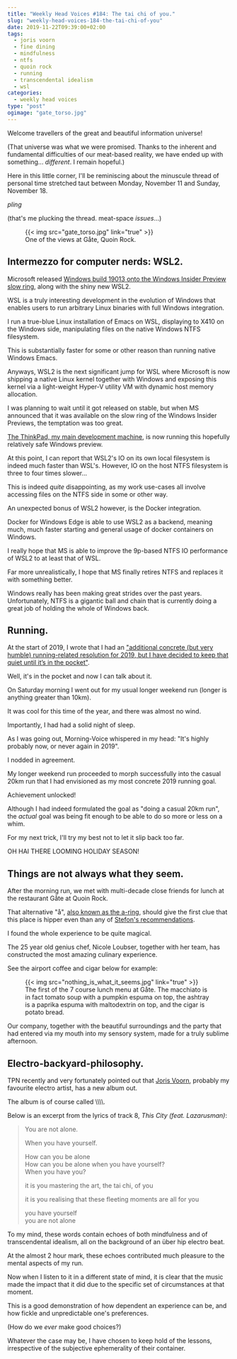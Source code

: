 ```yaml
---
title: "Weekly Head Voices #184: The tai chi of you."
slug: "weekly-head-voices-184-the-tai-chi-of-you"
date: 2019-11-22T09:39:00+02:00
tags:
  - joris voorn
  - fine dining
  - mindfulness
  - ntfs
  - quoin rock
  - running
  - transcendental idealism
  - wsl
categories:
  - weekly head voices
type: "post"
ogimage: "gate_torso.jpg"
---
```


Welcome travellers of the great and beautiful information universe!

(That universe was what we were promised. Thanks to the inherent and
fundamental difficulties of our meat-based reality, we have ended up with
something... *different*. I remain hopeful.)

Here in this little corner, I'll be reminiscing about the minuscule thread of
personal time stretched taut between Monday, November 11 and Sunday, November
18.

*pling*

(that's me plucking the thread. meat-space *issues*...)

<figure>
{{< img src="gate_torso.jpg" link="true" >}}
<figcaption>
One of the views at Gåte, Quoin Rock.
</figcaption>
</figure>

## Intermezzo for computer nerds: WSL2.

Microsoft released [Windows build 19013 onto the Windows Insider Preview slow
  ring](https://blogs.windows.com/windowsexperience/2019/11/11/releasing-windows-10-insider-preview-build-19013-into-the-slow-ring/), along with the shiny new WSL2.
  
WSL is a truly interesting development in the evolution of Windows that enables
users to run arbitrary Linux binaries with full Windows integration.

I run a true-blue Linux installation of Emacs on WSL, displaying to X410 on the
Windows side, manipulating files on the native Windows NTFS filesystem.

This is substantially faster for some or other reason than running native
Windows Emacs.

Anyways, WSL2 is the next significant jump for WSL where Microsoft is now
shipping a native Linux kernel together with Windows and exposing this kernel
via a light-weight Hyper-V utility VM with dynamic host memory allocation.

I was planning to wait until it got released on stable, but when MS announced
that it was available on the slow ring of the Windows Insider Previews, the
temptation was too great.

[The ThinkPad, my main development machine](/2019/04/27/new-laptop-2019/), is
now running this hopefully relatively safe Windows preview.

At this point, I can report that WSL2's IO on its own local filesystem is
indeed much faster than WSL's. However, IO on the host NTFS filesystem is three
to four times slower...

This is indeed *quite* disappointing, as my work use-cases all involve
accessing files on the NTFS side in some or other way.

An unexpected bonus of WSL2 however, is the Docker integration.

Docker for Windows Edge is able to use WSL2 as a backend, meaning much, much
faster starting and general usage of docker containers on Windows.

I really hope that MS is able to improve the 9p-based NTFS IO performance of
WSL2 to at least that of WSL.

Far more unrealistically, I hope that MS finally retires NTFS and replaces it
with something better.

Windows really has been making great strides over the past
years. Unfortunately, NTFS is a gigantic ball and chain that is currently doing
a great job of holding the whole of Windows back.


## Running.

At the start of 2019, I wrote that I had an ["additional concrete (but very
humble) running-related resolution for 2019, but I have decided to keep that
quiet until it’s in the
pocket"](/2019/01/06/the-2018-to-2019-transition-post/#looking-forward-1).

Well, it's in the pocket and now I can talk about it.

On Saturday morning I went out for my usual longer weekend run (longer is
anything greater than 10km).

It was cool for this time of the year, and there was almost no
wind.

Importantly, I had had a solid night of sleep.

As I was going out, Morning-Voice whispered in my head: "It's highly probably
now, or never again in 2019".

I nodded in agreement.

My longer weekend run proceeded to morph successfully into the casual 20km run
that I had envisioned as my most concrete 2019 running goal.

Achievement unlocked!

Although I had indeed formulated the goal as "doing a casual 20km run", the
*actual* goal was being fit enough to be able to do so more or less on a whim.

For my next trick, I'll try my best not to let it slip back too far.

OH HAI THERE LOOMING HOLIDAY SEASON!

## Things are not always what they seem.

After the morning run, we met with multi-decade close friends for lunch at the
restaurant Gåte at Quoin Rock.

That alternative "å", [also known as the
a-ring](https://en.wikipedia.org/wiki/%C3%85), should give the first clue that
this place is hipper even than any of [Stefon's
recommendations](https://en.wikipedia.org/wiki/Stefon).

I found the whole experience to be quite magical.

The 25 year old genius chef, Nicole Loubser, together with her team, has
constructed the most amazing culinary experience.

See the airport coffee and cigar below for example:

<figure>
{{< img src="nothing_is_what_it_seems.jpg" link="true" >}}
<figcaption>
The first of the 7 course lunch menu at Gåte. The macchiato is in fact tomato
soup with a pumpkin espuma on top, the ashtray is a paprika espuma with
maltodextrin on top, and the cigar is potato bread.
</figcaption>
</figure>

Our company, together with the beautiful surroundings and the party that had
entered via my mouth into my sensory system, made for a truly sublime
afternoon.

## Electro-backyard-philosophy.

TPN recently and very fortunately pointed out that [Joris
Voorn](https://jorisvoorn.com/), probably my favourite electro artist, has a
new album out.

The album is of course called \\\\\\\\.

Below is an excerpt from the lyrics of track 8, *This City (feat. Lazarusman)*:

> You are not alone.
>
> When you have yourself.
>
> How can you be alone<br>
> How can you be alone when you have yourself?<br>
> When you have you?
>
> it is you mastering the art, the tai chi, of you
>
> it is you realising that these fleeting moments are all for you
>
> you have yourself<br>
> you are not alone

To my mind, these words contain echoes of both mindfulness and of
transcendental idealism, all on the background of an über hip electro beat.

At the almost 2 hour mark, these echoes contributed much pleasure to the mental
aspects of my run.

Now when I listen to it in a different state of mind, it is clear that the
music made the impact that it did due to the specific set of circumstances at
that moment.

This is a good demonstration of how dependent an experience can be, and how
fickle and unpredictable one's preferences.

(How do we *ever* make good choices?)

Whatever the case may be, I have chosen to keep hold of the lessons,
irrespective of the subjective ephemerality of their container.
